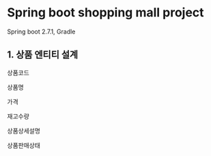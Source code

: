 # Spring boot shopping mall project

Spring boot 2.7.1, Gradle

## 1. 상품 엔티티 설계
상품코드

상품명

가격

재고수량

상품상세설명

상품판매상태


